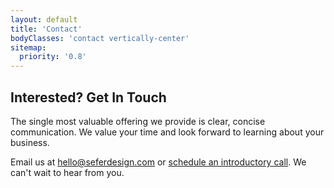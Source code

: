 ```yaml
---
layout: default
title: 'Contact'
bodyClasses: 'contact vertically-center'
sitemap:
  priority: '0.8'
---
```


## Interested? Get In Touch

The single most valuable offering we provide is clear, concise communication. We value your time and look forward to learning about your business.

Email us at <a href="mailto:hello@seferdesign.com" target="_blank">hello@seferdesign.com</a> or [schedule an introductory call](https://fantastical.app/rsefer/introductory-call). We can't wait to hear from you.
